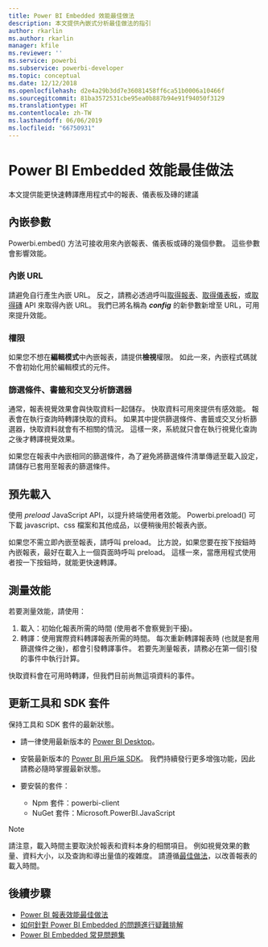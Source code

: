 ```yaml
---
title: Power BI Embedded 效能最佳做法
description: 本文提供內嵌式分析最佳做法的指引
author: rkarlin
ms.author: rkarlin
manager: kfile
ms.reviewer: ''
ms.service: powerbi
ms.subservice: powerbi-developer
ms.topic: conceptual
ms.date: 12/12/2018
ms.openlocfilehash: d2e4a29b3dd7e36081458ff6ca51b0006a10466f
ms.sourcegitcommit: 81ba3572531cbe95ea0b887b94e91f94050f3129
ms.translationtype: HT
ms.contentlocale: zh-TW
ms.lasthandoff: 06/06/2019
ms.locfileid: "66750931"
---
```

# <a name="power-bi-embedded-performance-best-practices"></a>Power BI Embedded 效能最佳做法

本文提供能更快速轉譯應用程式中的報表、儀表板及磚的建議

## <a name="embed-parameters"></a>內嵌參數

Powerbi.embed() 方法可接收用來內嵌報表、儀表板或磚的幾個參數。 這些參數會影響效能。

### <a name="embed-url"></a>內嵌 URL

請避免自行產生內嵌 URL。 反之，請務必透過呼叫[取得報表](/rest/api/power-bi/reports/getreportsingroup)、[取得儀表板](/rest/api/power-bi/dashboards/getdashboardsingroup)，或[取得磚](/rest/api/power-bi/dashboards/gettilesingroup) API 來取得內嵌 URL。 我們已將名稱為 **_config_** 的新參數新增至 URL，可用來提升效能。

### <a name="permissions"></a>權限

如果您不想在**編輯模式**中內嵌報表，請提供**檢視**權限。 如此一來，內嵌程式碼就不會初始化用於編輯模式的元件。

### <a name="filters-bookmarks-and-slicers"></a>篩選條件、書籤和交叉分析篩選器

通常，報表視覺效果會與快取資料一起儲存。 快取資料可用來提供有感效能。 報表會在執行查詢時轉譯快取的資料。 如果其中提供篩選條件、書籤或交叉分析篩選器，快取資料就會有不相關的情況。 這樣一來，系統就只會在執行視覺化查詢之後才轉譯視覺效果。

如果您在報表中內嵌相同的篩選條件，為了避免將篩選條件清單傳遞至載入設定，請儲存已套用至報表的篩選條件。

## <a name="preload"></a>預先載入

使用 *preload* JavaScript API，以提升終端使用者效能。
Powerbi.preload() 可下載 javascript、css 檔案和其他成品，以便稍後用於報表內嵌。

如果您不需立即內嵌至報表，請呼叫 preload。 比方說，如果您要在按下按鈕時內嵌報表，最好在載入上一個頁面時呼叫 preload。 這樣一來，當應用程式使用者按一下按鈕時，就能更快速轉譯。

## <a name="measure-performance"></a>測量效能

若要測量效能，請使用：

1. 載入：初始化報表所需的時間 (使用者不會察覺到干擾)。
2. 轉譯：使用實際資料轉譯報表所需的時間。 每次重新轉譯報表時 (也就是套用篩選條件之後)，都會引發轉譯事件。 若要先測量報表，請務必在第一個引發的事件中執行計算。

快取資料會在可用時轉譯，但我們目前尚無這項資料的事件。

## <a name="update-tools-and-sdk-packages"></a>更新工具和 SDK 套件

保持工具和 SDK 套件的最新狀態。

* 請一律使用最新版本的 [Power BI Desktop](https://powerbi.microsoft.com/desktop/)。

* 安裝最新版本的 [Power BI 用戶端 SDK](https://github.com/Microsoft/PowerBI-JavaScript)。 我們持續發行更多增強功能，因此請務必隨時掌握最新狀態。

* 要安裝的套件：
    * Npm 套件：powerbi-client
    * NuGet 套件：Microsoft.PowerBI.JavaScript

> [!Note]
> 請注意，載入時間主要取決於報表和資料本身的相關項目。 例如視覺效果的數量、資料大小，以及查詢和導出量值的複雜度。 請遵循[最佳做法](../power-bi-reports-performance.md)，以改善報表的載入時間。

## <a name="next-steps"></a>後續步驟

* [Power BI 報表效能最佳做法](../power-bi-reports-performance.md)
* [如何針對 Power BI Embedded 的問題進行疑難排解](embedded-troubleshoot.md)
* [Power BI Embedded 常見問題集](embedded-faq.md)
